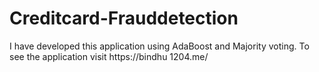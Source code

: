 # Creditcard-Frauddetection
I have developed this application using AdaBoost and Majority voting. To see the application visit https://bindhu 1204.me/
